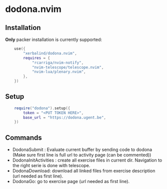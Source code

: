 # dodona.nvim

## Installation
**Only** packer installation is currently supported:
```lua
	use({
		"xerbalind/dodona.nvim",
		requires = {
			"rcarriga/nvim-notify",
			"nvim-telescope/telescope.nvim",
			"nvim-lua/plenary.nvim",
		},
	})
```
## Setup
```lua
	require("dodona").setup({
		token = "<PUT TOKEN HERE>",
		base_url = "https://dodona.ugent.be",
	})
```
## Commands
- DodonaSubmit : Evaluate current buffer by sending code to dodona <br>
                (Make sure first line is full url to activity page (can be commented))
- DodonaInitActivities : create all exercise files in current dir. Navigation to the right serie is done with telescope.
- DodonaDownload: download all linked files from exercise description (url needed as first line).
- DodonaGo: go to exercise page (url needed as first line).
